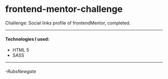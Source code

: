 # frontend-mentor-challenge

Challenge: Social links profile of frontendMentor, completed.

------------
#### Technologies I used:

- HTML 5
- SASS

------------

###### -RubsNewgate